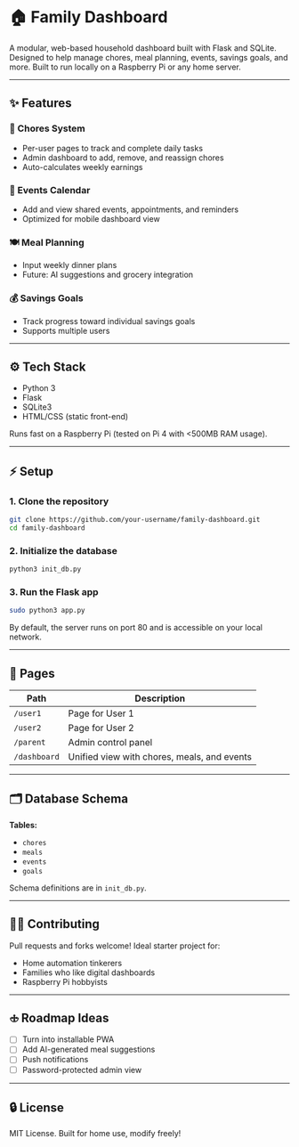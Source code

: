 # 🏠 Family Dashboard

A modular, web-based household dashboard built with Flask and SQLite. Designed to help manage chores, meal planning, events, savings goals, and more. Built to run locally on a Raspberry Pi or any home server.

---

## ✨ Features

### 💼 Chores System
- Per-user pages to track and complete daily tasks
- Admin dashboard to add, remove, and reassign chores
- Auto-calculates weekly earnings

### 📅 Events Calendar
- Add and view shared events, appointments, and reminders
- Optimized for mobile dashboard view

### 🍽 Meal Planning
- Input weekly dinner plans
- Future: AI suggestions and grocery integration

### 💰 Savings Goals
- Track progress toward individual savings goals
- Supports multiple users

---

## ⚙️ Tech Stack
- Python 3
- Flask
- SQLite3
- HTML/CSS (static front-end)

Runs fast on a Raspberry Pi (tested on Pi 4 with <500MB RAM usage).

---

## ⚡ Setup

### 1. Clone the repository
```bash
git clone https://github.com/your-username/family-dashboard.git
cd family-dashboard
```

### 2. Initialize the database
```bash
python3 init_db.py
```

### 3. Run the Flask app
```bash
sudo python3 app.py
```
By default, the server runs on port 80 and is accessible on your local network.

---

## 📱 Pages
| Path | Description |
|------|-------------|
| `/user1` | Page for User 1 |
| `/user2` | Page for User 2 |
| `/parent` | Admin control panel |
| `/dashboard` | Unified view with chores, meals, and events |

---

## 🗂 Database Schema

**Tables:**
- `chores`
- `meals`
- `events`
- `goals`

Schema definitions are in `init_db.py`.

---

## 👨‍💼 Contributing
Pull requests and forks welcome! Ideal starter project for:
- Home automation tinkerers
- Families who like digital dashboards
- Raspberry Pi hobbyists

---

## 🕁️ Roadmap Ideas
- [ ] Turn into installable PWA
- [ ] Add AI-generated meal suggestions
- [ ] Push notifications
- [ ] Password-protected admin view

---

## 🔒 License
MIT License. Built for home use, modify freely!
